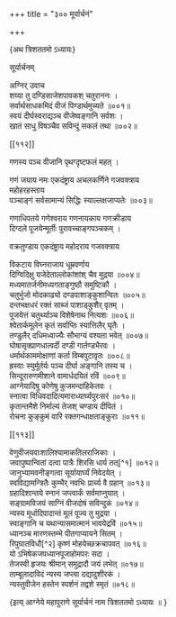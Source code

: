 +++
title = "३०० मूर्यार्चनं"

+++

\{अथ त्रिशततमो ऽध्यायः\}

सूर्यार्चनम्  
    
अग्निर् उवाच  
शय्या तु दण्डिसाजेशपावकश् चतुराननः ।  
सर्वार्थसाधकमिदं वीजं पिण्डार्थमुच्यते ॥००१॥  
स्वयं दीर्घस्वराद्यञ्च वीजेष्वङ्गानि सर्वशः   ।  
खातं साधु विषञ्चैव सविन्दुं सकलं तथा ॥००२॥  

[[११२]]
    
गणस्य पञ्च वीजानि पृथग्दृष्टफलं महत्   ।  
    
गणं जयाय नमः एकदंष्ट्राय अचलकर्णिने गजवक्त्राय  
महोहरहस्ताय  
पञ्चाङ्गं सर्वसामान्यं सिद्धिः स्याल्लक्षजाप्यतेः   ॥००३॥  
    
गणाधिपतये गणेश्वराय गणनायकाय गणक्रीडाय  
दिग्दले पूजयेन्मूर्तीः पुरावच्चाङ्गपञ्चकम् ।  
    
वक्रतुण्डाय एकदंष्ट्राय महोदराय गजवक्त्राय  
    
विकटाय विघ्नराजाय धूम्रवर्णाय  
दिग्विदिक्षु यजेदेताल्लोकांशांश् चैव मुद्रया ॥००४॥  
मध्यमातर्जनीमध्यगताङ्गुष्ठौ समुष्टिकौ   ।  
चतुर्भुजो मोदकाढ्यो दण्डपाशाङ्कुशान्वितः   ॥००५॥  
दन्तभक्षधरं रक्तं साब्जं पाशाड्कुशैर् वृतम्   ।  
पूजयेत्तं चतुर्थ्याञ्च विशेषेनाथ नित्यशः ॥००६॥  
श्वेतार्कमूलेन कृतं सर्वाप्तिः स्यात्तिलैर् घृतैः   ।  
तण्डुलैर् दधिमध्वाज्यैः सौभाग्यं वश्यता भवेत्   ॥००७॥  
घोषासृक्प्राणधात्वर्दी दण्डी गार्तण्डभैरवः   ।  
धर्मार्थकाममोक्षाणां कर्ता विम्बपुटावृतः   ॥००८॥  
ह्रस्वाः स्युर्मूर्तर्यः पञ्च दीर्घा अङ्गानि तस्य च   ।  
सिन्दूरारुणमीशाने वामार्धदयितं रविं ॥००९॥  
आग्नेयादिषु कोणेषु कुजमन्दाहिकेतवः ।  
स्नात्वा विधिवदादित्यमाराध्यार्घ्यपुरःसरं ॥०१०॥  
कृतान्तमैशे निर्माल्यं तेजश् चण्डाय दीपितं   ।  
रोचना कुङ्कुमं वारि रक्तगन्धाक्षताङ्कुराः   ॥०११॥  

[[११३]]
    
वेणुवीजयवाःशालिश्यामाकतिलराजिकाः ।  
जवापुष्पान्वितां दत्वा पात्रैः शिरसि धार्य तत्[^१]   ॥०१२॥  
जानुभ्यामवनीङ्गत्वा सूर्यायार्घ्यं निवेदयेत् ।  
स्वविद्यामन्त्रितैः कुम्भैर् नवभिः प्रार्च्य वै ग्रहान्   ॥०१३॥  
ग्रहादिशान्तये स्नानं जप्त्वार्कं सर्वमाप्नुयात्   ।  
सङ्ग्रामविजयं साग्निं वीजदोषं सविन्दुकं   ॥०१४॥  
न्यस्य मूर्धादिपादान्तं मूलं पूज्य तु मुद्रया   ।  
स्वाङ्गानि च यथान्यासमात्मानं भावयेद्रविं   ॥०१५॥  
ध्यानञ्च मारणस्तम्भे पीतगाप्यायने सितम् ।  
रिपुघातविधौ[^२] कृष्णं मोहयेच्छक्रचापवत्   ॥०१६॥  
यो ऽभिषेकजपध्यानपूजाहोमपरः सदा ।  
तेजस्वी हृजयः श्रीमान् समुद्रादौ जयं लभेत्   ॥०१७॥  
ताम्बूलादाविदं न्यस्य जप्त्वा दद्यादुशीरकं ।  
न्यस्तुवीजेन हस्तेन स्पर्शनं तद्वशे स्मृतं ॥०१८॥  
    
\{इत्य् आग्नेये महापुराणे सूर्यार्चनं नाम त्रिशततमो ऽध्यायः  ॥  \}
    